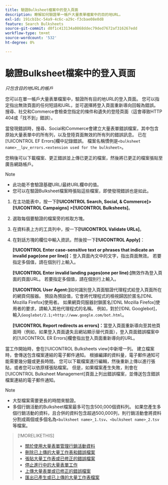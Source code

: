 ```yaml
---
title: 驗證Bulksheet檔案中的登入頁面
description: 瞭解如何驗證單一帳戶大量表單檔案中的目的地URL。
exl-id: 191cb1bc-54a9-4c6c-a29c-f3cbae08e0d8
feature: Search Bulksheets
source-git-commit: d0f1c413134a0868ddec79ded7672af316267edd
workflow-type: tm+mt
source-wordcount: '532'
ht-degree: 0%

---
```


# 驗證Bulksheet檔案中的登入頁面

*只包含目的地URL的帳戶*

您可以在單一帳戶大量表單檔案中，驗證所有目的地URL的登入頁面。 您可以指定指出無效頁面的任何短語和URL，並可選擇將登入頁面重新導向回報為錯誤。 搜尋、社交和Commerce會檢查您指定的條件和遺失的登陸頁面（這會導致HTTP 404或「找不到」錯誤）。

當發現錯誤時，搜尋、Social和Commerce會建立大量表單錯誤檔案，其中包含原始大量表單中的所有列，以及登陸頁面無效的所有列的錯誤訊息。 已在[!UICONTROL EF Errors]欄中記錄錯誤。 檔案名稱慣例是`<bulksheet name>__lpv_errors.<extension used for the bulksheet>`。

您稍後可以下載檔案、更正錯誤並上傳已更正的檔案，然後將已更正的檔案張貼至廣告網路帳戶。

>[!NOTE]
>
>* 此功能不會驗證基礎URL/最終URL欄中的值。
>* 您可以在驗證Bulksheet檔案時張貼這些檔案，即使發現錯誤也是如此。

1. 在主功能表中，按一下&#x200B;**[!UICONTROL Search, Social, & Commerce]> [!UICONTROL Campaigns] >[!UICONTROL Bulksheets]**。

1. 選取每個要驗證的檔案旁的核取方塊。

1. 在資料表上方的工具列中，按一下&#x200B;**[!UICONTROL Validate URLs]**。

1. 在對話方塊的欄位中輸入資訊，然後按一下&#x200B;**[!UICONTROL Apply]**：

   **[!UICONTROL Enter case-sensitive text or phrases that indicate an invalid page(one per line)]：**&#x200B;登入頁面內文中的文字，指出頁面無效。 若要指定多個值，請在個別行上輸入。

   **[!UICONTROL Enter invalid landing pages(one per line):]**&#x200B;無效作為登入頁面的頁面URL。 若要指定多個值，請在個別行上輸入。

   **[!UICONTROL User Agent:]**&#x200B;如何識別登入頁面驗證代理程式給登入頁面所在的網頁伺服器。 預設為預設值，它會將代理程式的檢視歸因於匿名[!DNL Mozilla Firefox]使用者。 如果網頁伺服器封鎖匿名[!DNL Mozilla Firefox]使用者的要求，請輸入其他代理程式的名稱。 例如，對於[!DNL Googlebot]，輸入`Googlebot/2.1;+http://www.google.com/bot.html`。

   **[!UICONTROL Report redirects as errors]：**&#x200B;當登入頁面重新導向至其他頁面時（例如，如果登入頁面遺失且網站顯示替代頁面），登入頁面錯誤檔案中的[!UICONTROL ER Errors]欄會指出登入頁面重新導向的URL。

當工作開始時，會在[!UICONTROL Bulksheets view]中新增一列。 建立檔案時，會傳送包含檔案連結的電子郵件通知。 根據編譯的資料量，電子郵件通知可能需要幾分鐘或更長時間。 您可以下載檔案進行編輯，然後重新上傳以進行張貼，或者您可以依原樣張貼檔案。 但是，如果檔案產生失敗，則會在[!UICONTROL Bulksheet Management]頁面上列出錯誤檔案，並傳送包含錯誤檔案連結的電子郵件通知。

>[!NOTE]
>
>* 大型檔案需要更長的時間來驗證。
>* 多個行銷活動的Bulksheet檔案最多可包含500,000個資料列。 如果您產生多個行銷活動的資料，且合併的資料包含超過500,000列，則行銷活動會將資料分割成兩個或多個名為`<bulksheet name>_1.tsv`、`<bulksheet name>_2.tsv`等檔案。

>[!MORELIKETHIS]
>
>* [關於使用大量表單管理行銷活動資料](bulksheet-about.md)
>* [刪除已上傳的大量工作表和錯誤檔案](bulksheet-delete.md)
>* [張貼大量工作表或已修正的錯誤檔案](bulksheet-post.md)
>* [停止進行中的大量表單工作](bulksheet-stop-job.md)
>* [上傳大量表單或已修正的錯誤檔案](bulksheet-upload.md)
>* [匯出已產生或已上傳的大量工作表檔案](bulksheet-export.md)
